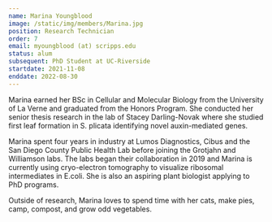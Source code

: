 ```yaml
---
name: Marina Youngblood
image: /static/img/members/Marina.jpg
position: Research Technician
order: 7
email: myoungblood (at) scripps.edu
status: alum
subsequent: PhD Student at UC-Riverside
startdate: 2021-11-08
enddate: 2022-08-30
---
```

Marina earned her BSc in Cellular and Molecular Biology from the University of La Verne and graduated from the Honors Program. She conducted her senior thesis research in the lab of Stacey Darling-Novak where she studied first leaf formation in S. plicata identifying novel auxin-mediated genes.

Marina spent four years in industry at Lumos Diagnostics, Cibus and the San Diego County Public Health Lab before joining the Grotjahn and Williamson labs. The labs began their collaboration in 2019 and Marina is currently using cryo-electron tomography to visualize ribosomal intermediates in E.coli. She is also an aspiring plant biologist applying to PhD programs. 

Outside of research, Marina loves to spend time with her cats, make pies, camp, compost, and grow odd vegetables. 
